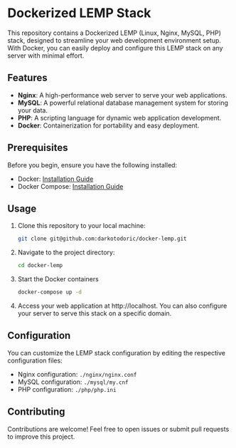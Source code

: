 # Dockerized LEMP Stack
This repository contains a Dockerized LEMP (Linux, Nginx, MySQL, PHP) stack, designed to streamline your web development environment setup. With Docker, you can easily deploy and configure this LEMP stack on any server with minimal effort.

## Features
- **Nginx**: A high-performance web server to serve your web applications.
- **MySQL**: A powerful relational database management system for storing your data.
- **PHP**: A scripting language for dynamic web application development.
- **Docker**: Containerization for portability and easy deployment.

## Prerequisites
Before you begin, ensure you have the following installed:

- Docker: [Installation Guide](https://docs.docker.com/get-docker/)
- Docker Compose: [Installation Guide](https://docs.docker.com/compose/install/)

## Usage
1. Clone this repository to your local machine:

   ```bash
   git clone git@github.com:darkotodoric/docker-lemp.git

2. Navigate to the project directory:

    ```bash
    cd docker-lemp

3. Start the Docker containers

    ```bash
    docker-compose up -d

4. Access your web application at http://localhost. You can also configure your server to serve this stack on a specific domain.

## Configuration
You can customize the LEMP stack configuration by editing the respective configuration files:
 - Nginx configuration: `./nginx/nginx.conf`
 - MySQL configuration: `./mysql/my.cnf`
 - PHP configuration: `./php/php.ini`

## Contributing
Contributions are welcome! Feel free to open issues or submit pull requests to improve this project.

